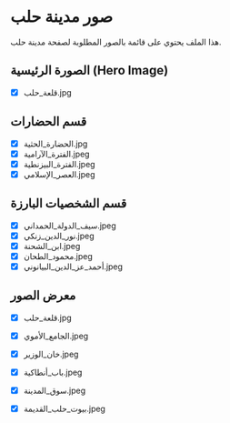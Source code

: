 # صور مدينة حلب

هذا الملف يحتوي على قائمة بالصور المطلوبة لصفحة مدينة حلب.

## الصورة الرئيسية (Hero Image)
- [x] قلعة_حلب.jpg

## قسم الحضارات
- [x] الحضارة_الحثية.jpg
- [x] الفترة_الآرامية.jpeg
- [x] الفترة_البيزنطية.jpeg
- [x] العصر_الإسلامي.jpeg

## قسم الشخصيات البارزة
- [x] سيف_الدولة_الحمداني.jpeg
- [x] نور_الدين_زنكي.jpeg
- [x] ابن_الشحنة.jpeg
- [x] محمود_الطحان.jpeg
- [x] أحمد_عز_الدين_البيانوني.jpeg

## معرض الصور
- [x] قلعة_حلب.jpg
- [x] الجامع_الأموي.jpeg
- [x] خان_الوزير.jpeg
- [x] باب_أنطاكية.jpeg
- [x] سوق_المدينة.jpeg
- [x] بيوت_حلب_القديمة.jpeg

